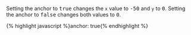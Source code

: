 <p class="b30">
Setting the anchor to <samp class="boolean">true</samp> changes the <code>x</code> value to <samp class="number">-50</samp> and <code>y</code> to <samp class="number">0</samp>. Setting the anchor to <samp class="boolean">false</samp> changes both values to <samp class="number">0</samp>.
</p>
{% highlight javascript %}anchor: true{% endhighlight %}
